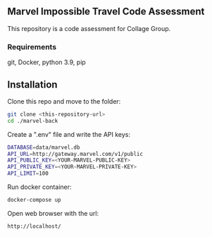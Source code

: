 
## Marvel Impossible Travel Code Assessment

This repository is a code assessment for Collage Group.

### Requirements
git, Docker, python 3.9, pip

## Installation

Clone this repo and move to the folder:
```sh
git clone <this-repository-url>
cd ./marvel-back
```

Create a ".env" file and write the API keys:

```sh
DATABASE=data/marvel.db
API_URL=http://gateway.marvel.com/v1/public
API_PUBLIC_KEY=<YOUR-MARVEL-PUBLIC-KEY>
API_PRIVATE_KEY=<YOUR-MARVEL-PRIVATE-KEY>
API_LIMIT=100
```

Run docker container:

```sh
docker-compose up
```

Open web browser with the url:

```sh
http://localhost/
```
